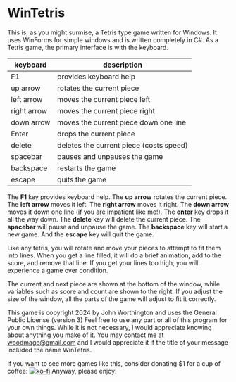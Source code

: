 # WinTetris

This is, as you might surmise, a Tetris type game written for Windows.  It uses WinForms for simple windows and is written completely in C#.  As a Tetris game, the primary interface is with the keyboard.

| keyboard    | description                              |
|-------------|------------------------------------------|
| F1          | provides keyboard help                   |
| up arrow    | rotates the current piece                |
| left arrow  | moves the current piece left             |
| right arrow | moves the current piece right            |
| down arrow  | moves the current piece down one line    |
| Enter       | drops the current piece                  |
| delete      | deletes the current piece (costs speed)  |
| spacebar    | pauses and unpauses the game             |
| backspace   | restarts the game                        |
| escape      | quits the game                           |


The **F1** key provides keyboard help.  The **up arrow** rotates the current piece.  The **left arrow** moves it left.  The **right arrow** moves it right.  The **down arrow** moves it down one line (if you are impatient like me!).  The **enter** key drops it all the way down.  The **delete** key will delete the current piece.  The **spacebar** will pause and unpause the game.  The **backspace** key will start a new game.  And the **escape** key will quit the game.

Like any tetris, you will rotate and move your pieces to attempt to fit them into lines.  When you get a line filled, it will do a brief animation, add to the score, and remove that line.  If you get your lines too high, you will experience a game over condition.

The current and next piece are shown at the bottom of the window, while variables such as score and count are shown to the right.  If you adjust the size of the window, all the parts of the game will adjust to fit it correctly.

This game is copyright 2024 by John Worthington
  and uses the General Public License (version 3)
Feel free to use any part or all of this program for your own things.  While it is not necessary, I would appreciate knowing about anything you make of it.  You may contact me at woodmage@gmail.com and I would appreciate it if the title of your message included the name WinTetris.

If you want to see more games like this, consider donating $1 for a cup of coffee: [![ko-fi](https://ko-fi.com/img/githubbutton_sm.svg)](https://ko-fi.com/E1E3UW3O1)
Anyway, please enjoy!
